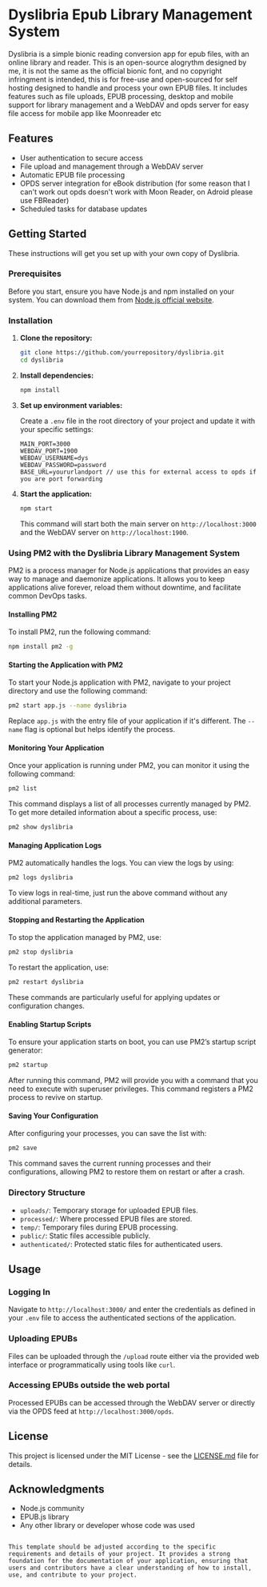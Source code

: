 
# Dyslibria Epub Library Management System

Dyslibria is a simple bionic reading conversion app for epub files, with an online library and reader. This is an open-source alogrythm designed by me, it is not the same as the official bionic font, and no copyright infringment is intended, this is for free-use and open-sourced for self hosting designed to handle and process your own EPUB files. It includes features such as file uploads, EPUB processing, desktop and mobile support for library management and a WebDAV and opds server for easy file access for mobile app like Moonreader etc

## Features

- User authentication to secure access
- File upload and management through a WebDAV server
- Automatic EPUB file processing
- OPDS server integration for eBook distribution (for some reason that I can't work out opds doesn't work with Moon Reader, on Adroid please use FBReader)
- Scheduled tasks for database updates

## Getting Started

These instructions will get you set up with your own copy of Dyslibria.

### Prerequisites

Before you start, ensure you have Node.js and npm installed on your system. You can download them from [Node.js official website](https://nodejs.org/).

### Installation

1. **Clone the repository:**

   ```bash
   git clone https://github.com/yourrepository/dyslibria.git
   cd dyslibria
   ```

2. **Install dependencies:**

   ```bash
   npm install
   ```

3. **Set up environment variables:**

   Create a `.env` file in the root directory of your project and update it with your specific settings:

   ```plaintext
   MAIN_PORT=3000
   WEBDAV_PORT=1900
   WEBDAV_USERNAME=dys
   WEBDAV_PASSWORD=password
   BASE_URL=yoururlandport // use this for external access to opds if you are port forwarding 
   ```

4. **Start the application:**

   ```bash
   npm start
   ```

   This command will start both the main server on `http://localhost:3000` and the WebDAV server on `http://localhost:1900`.

### Using PM2 with the Dyslibria Library Management System

PM2 is a process manager for Node.js applications that provides an easy way to manage and daemonize applications. It allows you to keep applications alive forever, reload them without downtime, and facilitate common DevOps tasks.

#### Installing PM2

To install PM2, run the following command:

```bash
npm install pm2 -g
```

#### Starting the Application with PM2

To start your Node.js application with PM2, navigate to your project directory and use the following command:

```bash
pm2 start app.js --name dyslibria
```

Replace `app.js` with the entry file of your application if it's different. The `--name` flag is optional but helps identify the process.

#### Monitoring Your Application

Once your application is running under PM2, you can monitor it using the following command:

```bash
pm2 list
```

This command displays a list of all processes currently managed by PM2. To get more detailed information about a specific process, use:

```bash
pm2 show dyslibria
```

#### Managing Application Logs

PM2 automatically handles the logs. You can view the logs by using:

```bash
pm2 logs dyslibria
```

To view logs in real-time, just run the above command without any additional parameters.

#### Stopping and Restarting the Application

To stop the application managed by PM2, use:

```bash
pm2 stop dyslibria
```

To restart the application, use:

```bash
pm2 restart dyslibria
```

These commands are particularly useful for applying updates or configuration changes.

#### Enabling Startup Scripts

To ensure your application starts on boot, you can use PM2’s startup script generator:

```bash
pm2 startup
```

After running this command, PM2 will provide you with a command that you need to execute with superuser privileges. This command registers a PM2 process to revive on startup.

#### Saving Your Configuration

After configuring your processes, you can save the list with:

```bash
pm2 save
```

This command saves the current running processes and their configurations, allowing PM2 to restore them on restart or after a crash.

### Directory Structure

- `uploads/`: Temporary storage for uploaded EPUB files.
- `processed/`: Where processed EPUB files are stored.
- `temp/`: Temporary files during EPUB processing.
- `public/`: Static files accessible publicly.
- `authenticated/`: Protected static files for authenticated users.

## Usage

### Logging In

Navigate to `http://localhost:3000/` and enter the credentials as defined in your `.env` file to access the authenticated sections of the application.

### Uploading EPUBs

Files can be uploaded through the `/upload` route either via the provided web interface or programmatically using tools like `curl`.

### Accessing EPUBs outside the web portal

Processed EPUBs can be accessed through the WebDAV server or directly via the OPDS feed at `http://localhost:3000/opds`.


## License

This project is licensed under the MIT License - see the [LICENSE.md](LICENSE.md) file for details.

## Acknowledgments

- Node.js community
- EPUB.js library
- Any other library or developer whose code was used
```

This template should be adjusted according to the specific requirements and details of your project. It provides a strong foundation for the documentation of your application, ensuring that users and contributors have a clear understanding of how to install, use, and contribute to your project.
